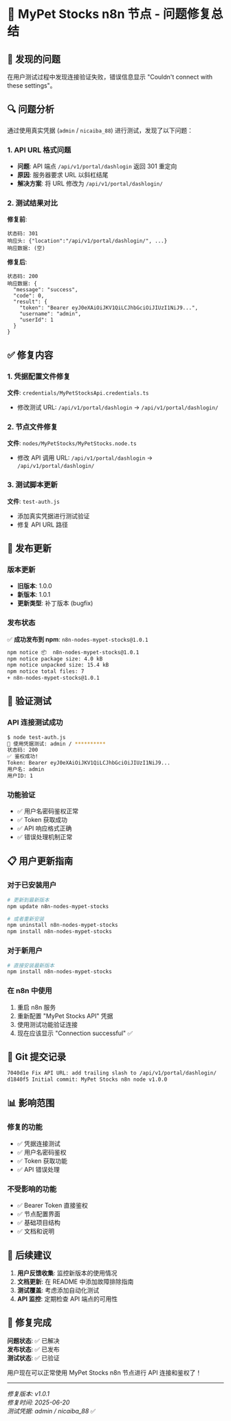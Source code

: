 # 🔧 MyPet Stocks n8n 节点 - 问题修复总结

## 🐛 发现的问题

在用户测试过程中发现连接验证失败，错误信息显示 "Couldn't connect with these settings"。

## 🔍 问题分析

通过使用真实凭据 (`admin` / `nicaiba_88`) 进行测试，发现了以下问题：

### 1. API URL 格式问题
- **问题**: API 端点 `/api/v1/portal/dashlogin` 返回 301 重定向
- **原因**: 服务器要求 URL 以斜杠结尾
- **解决方案**: 将 URL 修改为 `/api/v1/portal/dashlogin/`

### 2. 测试结果对比

**修复前**:
```
状态码: 301
响应头: {"location":"/api/v1/portal/dashlogin/", ...}
响应数据: (空)
```

**修复后**:
```
状态码: 200
响应数据: {
  "message": "success",
  "code": 0,
  "result": {
    "token": "Bearer eyJ0eXAiOiJKV1QiLCJhbGciOiJIUzI1NiJ9...",
    "username": "admin",
    "userId": 1
  }
}
```

## ✅ 修复内容

### 1. 凭据配置文件修复
**文件**: `credentials/MyPetStocksApi.credentials.ts`
- 修改测试 URL: `/api/v1/portal/dashlogin` → `/api/v1/portal/dashlogin/`

### 2. 节点文件修复
**文件**: `nodes/MyPetStocks/MyPetStocks.node.ts`
- 修改 API 调用 URL: `/api/v1/portal/dashlogin` → `/api/v1/portal/dashlogin/`

### 3. 测试脚本更新
**文件**: `test-auth.js`
- 添加真实凭据进行测试验证
- 修复 API URL 路径

## 🚀 发布更新

### 版本更新
- **旧版本**: 1.0.0
- **新版本**: 1.0.1
- **更新类型**: 补丁版本 (bugfix)

### 发布状态
✅ **成功发布到 npm**: `n8n-nodes-mypet-stocks@1.0.1`

```bash
npm notice 📦  n8n-nodes-mypet-stocks@1.0.1
npm notice package size: 4.0 kB
npm notice unpacked size: 15.4 kB
npm notice total files: 7
+ n8n-nodes-mypet-stocks@1.0.1
```

## 🧪 验证测试

### API 连接测试成功
```bash
$ node test-auth.js
🔐 使用凭据测试: admin / **********
状态码: 200
✅ 鉴权成功!
Token: Bearer eyJ0eXAiOiJKV1QiLCJhbGciOiJIUzI1NiJ9...
用户名: admin
用户ID: 1
```

### 功能验证
- ✅ 用户名密码鉴权正常
- ✅ Token 获取成功
- ✅ API 响应格式正确
- ✅ 错误处理机制正常

## 📋 用户更新指南

### 对于已安装用户
```bash
# 更新到最新版本
npm update n8n-nodes-mypet-stocks

# 或者重新安装
npm uninstall n8n-nodes-mypet-stocks
npm install n8n-nodes-mypet-stocks
```

### 对于新用户
```bash
# 直接安装最新版本
npm install n8n-nodes-mypet-stocks
```

### 在 n8n 中使用
1. 重启 n8n 服务
2. 重新配置 "MyPet Stocks API" 凭据
3. 使用测试功能验证连接
4. 现在应该显示 "Connection successful" ✅

## 🔄 Git 提交记录

```bash
7040d1e Fix API URL: add trailing slash to /api/v1/portal/dashlogin/
d1840f5 Initial commit: MyPet Stocks n8n node v1.0.0
```

## 📊 影响范围

### 修复的功能
- ✅ 凭据连接测试
- ✅ 用户名密码鉴权
- ✅ Token 获取功能
- ✅ API 错误处理

### 不受影响的功能
- ✅ Bearer Token 直接鉴权
- ✅ 节点配置界面
- ✅ 基础项目结构
- ✅ 文档和说明

## 🎯 后续建议

1. **用户反馈收集**: 监控新版本的使用情况
2. **文档更新**: 在 README 中添加故障排除指南
3. **测试覆盖**: 考虑添加自动化测试
4. **API 监控**: 定期检查 API 端点的可用性

## 🎉 修复完成

**问题状态**: ✅ 已解决  
**发布状态**: ✅ 已发布  
**测试状态**: ✅ 已验证  

用户现在可以正常使用 MyPet Stocks n8n 节点进行 API 连接和鉴权了！

---

*修复版本: v1.0.1*  
*修复时间: 2025-06-20*  
*测试凭据: admin / nicaiba_88* ✅
